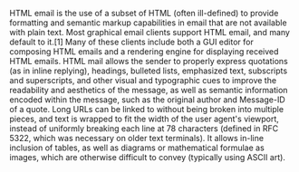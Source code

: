 HTML email is the use of a subset of HTML (often ill-defined) to provide formatting and semantic markup capabilities in email that are not available with plain text.
Most graphical email clients support HTML email, and many default to it.[1] Many of these clients include both a GUI editor for composing HTML emails and a rendering engine for displaying received HTML emails.
HTML mail allows the sender to properly express quotations (as in inline replying), headings, bulleted lists, emphasized text, subscripts and superscripts, and other visual and typographic cues to improve the readability and aesthetics of the message, as well as semantic information encoded within the message, such as the original author and Message-ID of a quote. Long URLs can be linked to without being broken into multiple pieces, and text is wrapped to fit the width of the user agent's viewport, instead of uniformly breaking each line at 78 characters (defined in RFC 5322, which was necessary on older text terminals). It allows in-line inclusion of tables, as well as diagrams or mathematical formulae as images, which are otherwise difficult to convey (typically using ASCII art).
